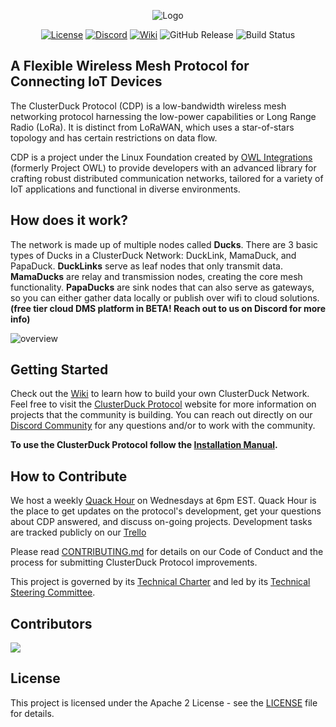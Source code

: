 <p align="center">
  <img src="docs/assets/images/cdp_logo_white_bkg.png" alt="Logo">
</p>

<p align="center">
  <a href="https://www.apache.org/licenses/LICENSE-2.0"><img src="https://img.shields.io/badge/License-Apache2-FFA500.svg" alt="License"></a>
  <a href="https://discord.com/invite/Cbgbzq353z"><img src="https://img.shields.io/badge/Join-Discord-aa80ff" alt="Discord"></a>
  <a href="https://github.com/Call-for-Code/ClusterDuck-Protocol/wiki"><img src="https://img.shields.io/badge/Read-Wiki-50dda0" alt="Wiki"></a>
  <img src="https://img.shields.io/github/v/release/ClusterDuck-Protocol/ClusterDuck-Protocol?label=Release&color=10ccff" alt="GitHub Release">
  <img src="https://github.com/ClusterDuck-Protocol/ClusterDuck-Protocol/actions/workflows/arduino_ci.yml/badge.svg" alt="Build Status">
</p>



## A Flexible Wireless Mesh Protocol for Connecting IoT Devices
The ClusterDuck Protocol (CDP) is a low-bandwidth wireless mesh networking protocol harnessing the low-power capabilities or Long Range Radio (LoRa). It is distinct from LoRaWAN, which uses a star-of-stars topology and has certain restrictions on data flow.

CDP is a project under the Linux Foundation created by [OWL Integrations] (formerly Project OWL) to provide developers with an advanced library for crafting robust distributed communication networks, tailored for a variety of IoT applications and functional in diverse environments.

## How does it work?

The network is made up of multiple nodes called **Ducks**. There are 3 basic types of Ducks in a ClusterDuck Network: DuckLink, MamaDuck, and PapaDuck. **DuckLinks** serve as leaf nodes that only transmit data. **MamaDucks** are relay and transmission nodes, creating the core mesh functionality. **PapaDucks** are sink nodes that can also serve as gateways, so you can either gather data locally or publish over wifi to cloud solutions. **(free tier cloud DMS platform in BETA! Reach out to us on Discord for more info)**

![overview](https://i.imgur.com/oNp7JFn.png)

## Getting Started

Check out the [Wiki](https://github.com/ClusterDuck-Protocol/ClusterDuck-Protocol/wiki) to learn how to build your own ClusterDuck Network. Feel free to visit the  [ClusterDuck Protocol](https://clusterduckprotocol.org/) website for more information on projects that the community is building. You can reach out directly on our [Discord Community](https://discord.gg/Cbgbzq353z) for any questions and/or to work with the community.

**To use the ClusterDuck Protocol follow the [Installation Manual](https://github.com/ClusterDuck-Protocol/ClusterDuck-Protocol/wiki/getting-started).**


## How to Contribute

We host a weekly [Quack Hour](https://discord.gg/Cbgbzq353z) on Wednesdays at 6pm EST. Quack Hour is the place to get updates on the protocol's development, get your questions about CDP answered, and discuss on-going projects. Development tasks are tracked publicly on our [Trello](https://trello.com/b/bU0cZuUJ/cdp-roadmap)

Please read [CONTRIBUTING.md](CONTRIBUTING.md) for details on our Code of Conduct and the process for submitting ClusterDuck Protocol improvements.

This project is governed by its [Technical Charter](ClusterDuck-Protocol-Technical-Charter.pdf) and led by its [Technical Steering Committee](https://github.com/Call-for-Code/ClusterDuck-Protocol/wiki/technical-steering-committee).

## Contributors

<a href="https://github.com/Call-for-Code/clusterduck-protocol/graphs/contributors">
  <img src="https://contributors-img.web.app/image?repo=Call-for-Code/clusterduck-protocol" />
</a>

## License

This project is licensed under the Apache 2 License - see the [LICENSE](LICENSE) file for details.

[OWL Integrations]: <https://www.owlintegrations.com/>
[ClusterDuck Protocol]: <https://github.com/ClusterDuck-Protocol/ClusterDuck-Protocol/wiki>
[Discord]: <https://discord.com/invite/Cbgbzq353z>
